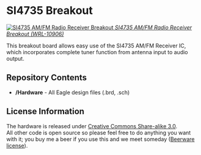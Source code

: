 SI4735 Breakout
===============

[![SI4735 AM/FM Radio Receiver Breakout](https://cdn.sparkfun.com/assets/parts/6/0/1/7/10906-01.jpg) 
*SI4735 AM/FM Radio Receiver Breakout (WRL-10906)*](https://www.sparkfun.com/products/retired/10906)

This breakout board allows easy use of the SI4735 AM/FM Receiver IC, which incorporates complete tuner function from antenna input to audio output. 

Repository Contents
-------------------
* **/Hardware** - All Eagle design files (.brd, .sch)

License Information
-------------------
The hardware is released under [Creative Commons Share-alike 3.0](http://creativecommons.org/licenses/by-sa/3.0/).  
All other code is open source so please feel free to do anything you want with it; you buy me a beer if you use this and we meet someday ([Beerware license](http://en.wikipedia.org/wiki/Beerware)).
